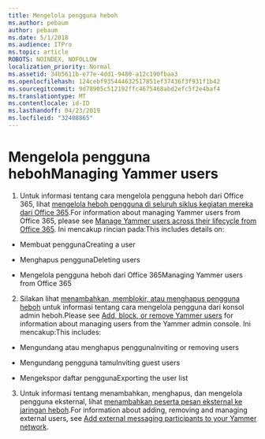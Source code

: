 ```yaml
---
title: Mengelola pengguna heboh
ms.author: pebaum
author: pebaum
ms.date: 5/1/2018
ms.audience: ITPro
ms.topic: article
ROBOTS: NOINDEX, NOFOLLOW
localization_priority: Normal
ms.assetid: 34b5611b-e77e-4dd1-9480-a12c190fbaa3
ms.openlocfilehash: 124cebf935444632517851ef37436f3f931f1b42
ms.sourcegitcommit: 9d78905c512192ffc4675468abd2efc5f2e4baf4
ms.translationtype: MT
ms.contentlocale: id-ID
ms.lasthandoff: 04/23/2019
ms.locfileid: "32408865"
---
```

# <a name="managing-yammer-users"></a><span data-ttu-id="a8fac-102">Mengelola pengguna heboh</span><span class="sxs-lookup"><span data-stu-id="a8fac-102">Managing Yammer users</span></span>

1. <span data-ttu-id="a8fac-103">Untuk informasi tentang cara mengelola pengguna heboh dari Office 365, lihat [mengelola heboh pengguna di seluruh siklus kegiatan mereka dari Office 365](https://support.office.com/article/6c4c8fff-6444-404a-bffc-f9da0bcc3039).</span><span class="sxs-lookup"><span data-stu-id="a8fac-103">For information about managing Yammer users from Office 365, please see [Manage Yammer users across their lifecycle from Office 365](https://support.office.com/article/6c4c8fff-6444-404a-bffc-f9da0bcc3039).</span></span> <span data-ttu-id="a8fac-104">Ini mencakup rincian pada:</span><span class="sxs-lookup"><span data-stu-id="a8fac-104">This includes details on:</span></span>
    
  - <span data-ttu-id="a8fac-105">Membuat pengguna</span><span class="sxs-lookup"><span data-stu-id="a8fac-105">Creating a user</span></span>
    
  - <span data-ttu-id="a8fac-106">Menghapus pengguna</span><span class="sxs-lookup"><span data-stu-id="a8fac-106">Deleting users</span></span>
    
  - <span data-ttu-id="a8fac-107">Mengelola pengguna heboh dari Office 365</span><span class="sxs-lookup"><span data-stu-id="a8fac-107">Managing Yammer users from Office 365</span></span>
    
2. <span data-ttu-id="a8fac-108">Silakan lihat [menambahkan, memblokir, atau menghapus pengguna heboh](http://alchemyportal.azurewebsites.net/Rule/ManageYammer%20users%20across%20their%20lifecycle%20from%20Office%20365) untuk informasi tentang cara mengelola pengguna dari konsol admin heboh.</span><span class="sxs-lookup"><span data-stu-id="a8fac-108">Please see [Add, block, or remove Yammer users](http://alchemyportal.azurewebsites.net/Rule/ManageYammer%20users%20across%20their%20lifecycle%20from%20Office%20365) for information about managing users from the Yammer admin console.</span></span> <span data-ttu-id="a8fac-109">Ini mencakup:</span><span class="sxs-lookup"><span data-stu-id="a8fac-109">This includes:</span></span> 
    
  - <span data-ttu-id="a8fac-110">Mengundang atau menghapus pengguna</span><span class="sxs-lookup"><span data-stu-id="a8fac-110">Inviting or removing users</span></span>
    
  - <span data-ttu-id="a8fac-111">Mengundang pengguna tamu</span><span class="sxs-lookup"><span data-stu-id="a8fac-111">Inviting guest users</span></span>
    
  - <span data-ttu-id="a8fac-112">Mengekspor daftar pengguna</span><span class="sxs-lookup"><span data-stu-id="a8fac-112">Exporting the user list</span></span>
    
3. <span data-ttu-id="a8fac-113">Untuk informasi tentang menambahkan, menghapus, dan mengelola pengguna eksternal, lihat [menambahkan peserta pesan eksternal ke jaringan heboh](https://support.office.com/article/423653bb-86b2-4eac-9d7e-dca121f7c16c).</span><span class="sxs-lookup"><span data-stu-id="a8fac-113">For information about adding, removing and managing external users, see [Add external messaging participants to your Yammer network](https://support.office.com/article/423653bb-86b2-4eac-9d7e-dca121f7c16c).</span></span>
    

